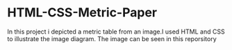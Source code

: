 # HTML-CSS-Metric-Paper
In this project i depicted a metric table from an image.I used HTML and CSS to illustrate the image diagram.
The image can be seen in this reporsitory
